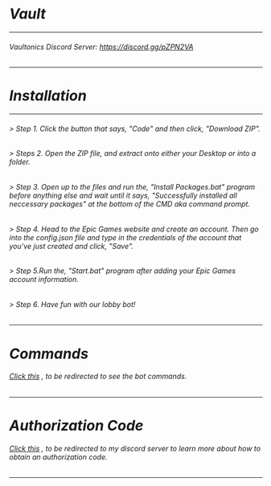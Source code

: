 # _Vault_

***

###### Vaultonics Discord Server: https://discord.gg/pZPN2VA

***

# _Installation_

***

###### > Step 1. Click the button that says, "Code" and then click, "Download ZIP".

###### > Steps 2. Open the ZIP file, and extract onto either your Desktop or into a folder.

###### > Step 3. Open up to the files and run the, "Install Packages.bat" program before anything else and wait until it says, "Successfully installed all neccessary packages" at the bottom of the CMD _aka_ command prompt.

###### > Step 4. Head to the _Epic Games_ website and create an account. Then go into the _config.json_ file and type in the credentials of the account that you've just created and click, "Save".

###### > Step 5.Run the, "Start.bat" program after adding your _Epic Games_ account information.

###### > Step 6. Have fun with our lobby bot!

***

# _Commands_

###### [Click this](https://github.com/Vaultonics/Vault/wiki/Commands) , to be redirected to see the bot commands.

***

# _Authorization Code_

###### [Click this](https://discord.gg/fjUCr9V) , to be redirected to my discord server to learn more about how to obtain an authorization code.

***

